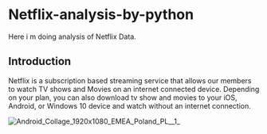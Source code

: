 # Netflix-analysis-by-python
Here i m doing analysis of Netflix Data.

## Introduction

Netflix is a subscription based streaming service that allows our members to watch TV shows and Movies on an internet connected device. Depending on your plan, you can also download tv show and movies to your
iOS, Android, or Windows 10 device and watch without an internet connection.

    
    
    
   
![Android_Collage_1920x1080_EMEA_Poland_PL__1_](https://github.com/arshad33199/Netflix-analysis-by-python/assets/142779412/d6560e41-0ee4-48ec-97f4-f10ca5a6d321)
